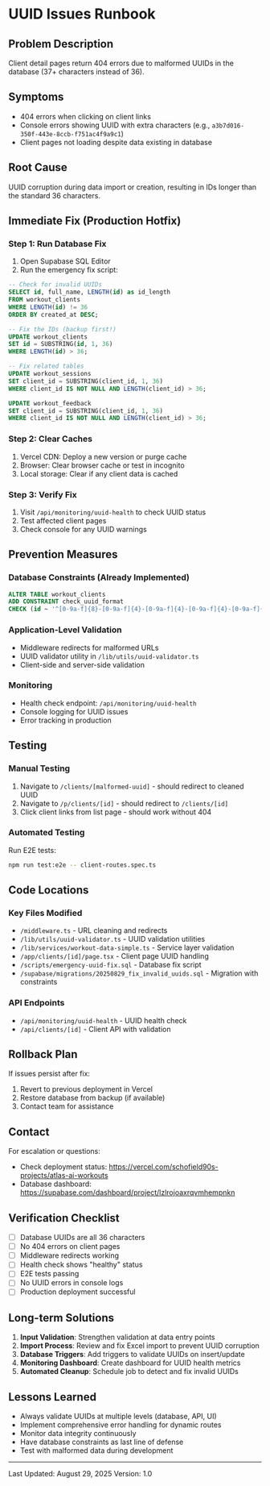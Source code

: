 # UUID Issues Runbook

## Problem Description
Client detail pages return 404 errors due to malformed UUIDs in the database (37+ characters instead of 36).

## Symptoms
- 404 errors when clicking on client links
- Console errors showing UUID with extra characters (e.g., `a3b7d016-350f-443e-8ccb-f751ac4f9a9c1`)
- Client pages not loading despite data existing in database

## Root Cause
UUID corruption during data import or creation, resulting in IDs longer than the standard 36 characters.

## Immediate Fix (Production Hotfix)

### Step 1: Run Database Fix
1. Open Supabase SQL Editor
2. Run the emergency fix script:
```sql
-- Check for invalid UUIDs
SELECT id, full_name, LENGTH(id) as id_length
FROM workout_clients
WHERE LENGTH(id) != 36
ORDER BY created_at DESC;

-- Fix the IDs (backup first!)
UPDATE workout_clients
SET id = SUBSTRING(id, 1, 36)
WHERE LENGTH(id) > 36;

-- Fix related tables
UPDATE workout_sessions
SET client_id = SUBSTRING(client_id, 1, 36)
WHERE client_id IS NOT NULL AND LENGTH(client_id) > 36;

UPDATE workout_feedback
SET client_id = SUBSTRING(client_id, 1, 36)
WHERE client_id IS NOT NULL AND LENGTH(client_id) > 36;
```

### Step 2: Clear Caches
1. Vercel CDN: Deploy a new version or purge cache
2. Browser: Clear browser cache or test in incognito
3. Local storage: Clear if any client data is cached

### Step 3: Verify Fix
1. Visit `/api/monitoring/uuid-health` to check UUID status
2. Test affected client pages
3. Check console for any UUID warnings

## Prevention Measures

### Database Constraints (Already Implemented)
```sql
ALTER TABLE workout_clients 
ADD CONSTRAINT check_uuid_format 
CHECK (id ~ '^[0-9a-f]{8}-[0-9a-f]{4}-[0-9a-f]{4}-[0-9a-f]{4}-[0-9a-f]{12}$');
```

### Application-Level Validation
- Middleware redirects for malformed URLs
- UUID validator utility in `/lib/utils/uuid-validator.ts`
- Client-side and server-side validation

### Monitoring
- Health check endpoint: `/api/monitoring/uuid-health`
- Console logging for UUID issues
- Error tracking in production

## Testing

### Manual Testing
1. Navigate to `/clients/[malformed-uuid]` - should redirect to cleaned UUID
2. Navigate to `/p/clients/[id]` - should redirect to `/clients/[id]`
3. Click client links from list page - should work without 404

### Automated Testing
Run E2E tests:
```bash
npm run test:e2e -- client-routes.spec.ts
```

## Code Locations

### Key Files Modified
- `/middleware.ts` - URL cleaning and redirects
- `/lib/utils/uuid-validator.ts` - UUID validation utilities
- `/lib/services/workout-data-simple.ts` - Service layer validation
- `/app/clients/[id]/page.tsx` - Client page UUID handling
- `/scripts/emergency-uuid-fix.sql` - Database fix script
- `/supabase/migrations/20250829_fix_invalid_uuids.sql` - Migration with constraints

### API Endpoints
- `/api/monitoring/uuid-health` - UUID health check
- `/api/clients/[id]` - Client API with validation

## Rollback Plan

If issues persist after fix:
1. Revert to previous deployment in Vercel
2. Restore database from backup (if available)
3. Contact team for assistance

## Contact

For escalation or questions:
- Check deployment status: https://vercel.com/schofield90s-projects/atlas-ai-workouts
- Database dashboard: https://supabase.com/dashboard/project/lzlrojoaxrqvmhempnkn

## Verification Checklist

- [ ] Database UUIDs are all 36 characters
- [ ] No 404 errors on client pages
- [ ] Middleware redirects working
- [ ] Health check shows "healthy" status
- [ ] E2E tests passing
- [ ] No UUID errors in console logs
- [ ] Production deployment successful

## Long-term Solutions

1. **Input Validation**: Strengthen validation at data entry points
2. **Import Process**: Review and fix Excel import to prevent UUID corruption
3. **Database Triggers**: Add triggers to validate UUIDs on insert/update
4. **Monitoring Dashboard**: Create dashboard for UUID health metrics
5. **Automated Cleanup**: Schedule job to detect and fix invalid UUIDs

## Lessons Learned

- Always validate UUIDs at multiple levels (database, API, UI)
- Implement comprehensive error handling for dynamic routes
- Monitor data integrity continuously
- Have database constraints as last line of defense
- Test with malformed data during development

---

Last Updated: August 29, 2025
Version: 1.0